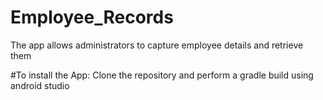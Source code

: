 # Employee_Records
The app allows administrators to capture employee details and retrieve them

#To install the App:
Clone the repository and perform a gradle build using android studio
